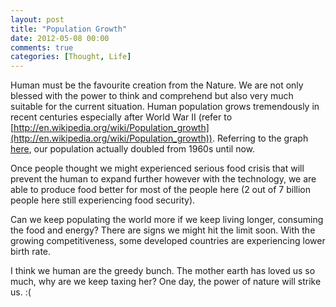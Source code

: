 ```yaml
---
layout: post
title: "Population Growth"
date: 2012-05-08 00:00
comments: true
categories: [Thought, Life]
---
```

Human must be the favourite creation from the Nature. We are not only blessed with the power to think and comprehend but also very much suitable for the current situation. Human population grows tremendously in recent centuries especially after World War II (refer to  [http://en.wikipedia.org/wiki/Population_growth](http://en.wikipedia.org/wiki/Population_growth)). Referring to the graph [here][1], our population actually doubled from 1960s until now.

Once people thought we might experienced serious food crisis that will prevent the human to expand further however with the technology, we are able to produce food better for most of the people here (2 out of 7 billion people here still experiencing food security). 

Can we keep populating the world more if we keep living longer, consuming the food and energy? There are signs we might hit the limit soon. With the growing competitiveness, some developed countries are experiencing lower birth rate. 

I think we human are the greedy bunch. The mother earth has loved us so much, why are we keep taxing her? One day, the power of nature will strike us. :(

[1]: http://www.google.com/publicdata/explore?ds=d5bncppjof8f9_&ctype=l&strail=false&bcs=d&nselm=h&met_y=sp_pop_totl&scale_y=lin&ind_y=false&rdim=region&ifdim=region&tdim=true&tstart=-304588800000&tend=1304784000000&hl=en_US&dl=en&ind=false&q=world+data+population